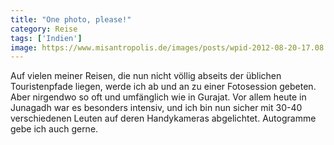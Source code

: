 ```yaml
---
title: "One photo, please!"
category: Reise
tags: ['Indien']
image: https://www.misantropolis.de/images/posts/wpid-2012-08-20-17.08.31.jpg
---
```


Auf vielen meiner Reisen, die nun nicht völlig abseits der üblichen Touristenpfade liegen, werde ich ab und an zu einer Fotosession gebeten. Aber nirgendwo so oft und umfänglich wie in Gurajat. Vor allem heute in Junagadh war es besonders intensiv, und ich bin nun sicher mit 30-40 verschiedenen Leuten auf deren Handykameras abgelichtet. Autogramme gebe ich auch gerne.